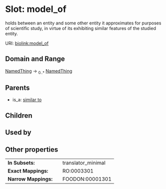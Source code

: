 
# Slot: model_of


holds between an entity and some other entity it approximates for purposes of scientific study, in virtue of its exhibiting similar features of the studied entity.

URI: [biolink:model_of](https://w3id.org/biolink/vocab/model_of)


## Domain and Range

[NamedThing](NamedThing.md) &#8594;  <sub>0..*</sub> [NamedThing](NamedThing.md)

## Parents

 *  is_a: [similar to](similar_to.md)

## Children


## Used by


## Other properties

|  |  |  |
| --- | --- | --- |
| **In Subsets:** | | translator_minimal |
| **Exact Mappings:** | | RO:0003301 |
| **Narrow Mappings:** | | FOODON:00001301 |


